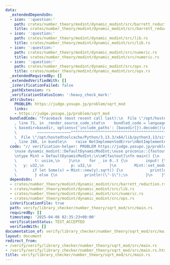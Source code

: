 ```yaml
---
data:
  _extendedDependsOn:
  - icon: ':question:'
    path: crates/number_theory/modint/dynamic_modint/src/barrett_reduction.rs
    title: crates/number_theory/modint/dynamic_modint/src/barrett_reduction.rs
  - icon: ':question:'
    path: crates/number_theory/modint/dynamic_modint/src/lib.rs
    title: crates/number_theory/modint/dynamic_modint/src/lib.rs
  - icon: ':question:'
    path: crates/number_theory/modint/dynamic_modint/src/numeric.rs
    title: crates/number_theory/modint/dynamic_modint/src/numeric.rs
  - icon: ':question:'
    path: crates/number_theory/modint/dynamic_modint/src/ops.rs
    title: crates/number_theory/modint/dynamic_modint/src/ops.rs
  _extendedRequiredBy: []
  _extendedVerifiedWith: []
  _isVerificationFailed: false
  _pathExtension: rs
  _verificationStatusIcon: ':heavy_check_mark:'
  attributes:
    PROBLEM: https://judge.yosupo.jp/problem/sqrt_mod
    links:
    - https://judge.yosupo.jp/problem/sqrt_mod
  bundledCode: "Traceback (most recent call last):\n  File \"/opt/hostedtoolcache/Python/3.13.3/x64/lib/python3.13/site-packages/onlinejudge_verify/documentation/build.py\"\
    , line 71, in _render_source_code_stat\n    bundled_code = language.bundle(stat.path,\
    \ basedir=basedir, options={'include_paths': [basedir]}).decode()\n          \
    \         ~~~~~~~~~~~~~~~^^^^^^^^^^^^^^^^^^^^^^^^^^^^^^^^^^^^^^^^^^^^^^^^^^^^^^^^^^^^^^^^^^\n\
    \  File \"/opt/hostedtoolcache/Python/3.13.3/x64/lib/python3.13/site-packages/onlinejudge_verify/languages/rust.py\"\
    , line 288, in bundle\n    raise NotImplementedError\nNotImplementedError\n"
  code: "// verification-helper: PROBLEM https://judge.yosupo.jp/problem/sqrt_mod\n\
    \nuse dynamic_modint::DefaultDynamicModInt;\nuse proconio::{fastout, input};\n\
    \ntype Mint = DefaultDynamicModInt;\n\n#[fastout]\nfn main() {\n    input! {\n\
    \        t: usize,\n    }\n\n    for _ in 0..t {\n        input! {\n         \
    \   y: u32,\n            p: u32,\n        }\n        Mint::set_modulus(p);\n \
    \       if let Some(x) = Mint::new(y).sqrt() {\n            println!(\"{x}\");\n\
    \        } else {\n            println!(\"-1\");\n        }\n    }\n}\n"
  dependsOn:
  - crates/number_theory/modint/dynamic_modint/src/barrett_reduction.rs
  - crates/number_theory/modint/dynamic_modint/src/lib.rs
  - crates/number_theory/modint/dynamic_modint/src/numeric.rs
  - crates/number_theory/modint/dynamic_modint/src/ops.rs
  isVerificationFile: true
  path: verify/library_checker/number_theory/sqrt_mod/src/main.rs
  requiredBy: []
  timestamp: '2025-04-06 02:35:23+00:00'
  verificationStatus: TEST_ACCEPTED
  verifiedWith: []
documentation_of: verify/library_checker/number_theory/sqrt_mod/src/main.rs
layout: document
redirect_from:
- /verify/verify/library_checker/number_theory/sqrt_mod/src/main.rs
- /verify/verify/library_checker/number_theory/sqrt_mod/src/main.rs.html
title: verify/library_checker/number_theory/sqrt_mod/src/main.rs
---
```

